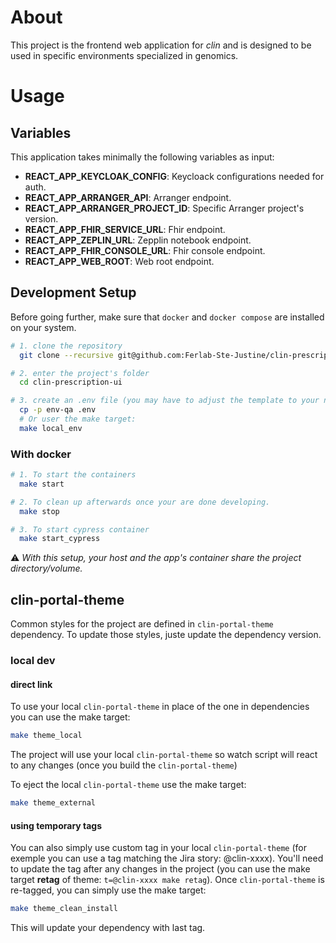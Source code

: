 # About
This project is the frontend web application for _clin_ and is designed to be used in specific environments specialized in genomics.


# Usage

## Variables

This application takes minimally the following variables as input:

- **REACT_APP_KEYCLOAK_CONFIG**: Keycloack configurations needed for auth.
- **REACT_APP_ARRANGER_API**: Arranger endpoint.
- **REACT_APP_ARRANGER_PROJECT_ID**: Specific Arranger project's version.
- **REACT_APP_FHIR_SERVICE_URL**: Fhir endpoint.
- **REACT_APP_ZEPLIN_URL**: Zepplin notebook endpoint.
- **REACT_APP_FHIR_CONSOLE_URL**: Fhir console endpoint.
- **REACT_APP_WEB_ROOT**: Web root endpoint.

## Development Setup

Before going further, make sure that ```docker``` and ```docker compose``` are installed on your system.

```bash
# 1. clone the repository
  git clone --recursive git@github.com:Ferlab-Ste-Justine/clin-prescription-ui.git

# 2. enter the project's folder
  cd clin-prescription-ui

# 3. create an .env file (you may have to adjust the template to your needs)
  cp -p env-qa .env
  # Or user the make target:
  make local_env
```
### With docker
```sh
# 1. To start the containers
  make start

# 2. To clean up afterwards once your are done developing.
  make stop

# 3. To start cypress container
  make start_cypress

```
:warning: _With this setup, your host and the app's container share the project directory/volume._

## clin-portal-theme
Common styles for the project are defined in ```clin-portal-theme``` dependency.
To update those styles, juste update the dependency version.

### local dev
#### direct link
To use your local ```clin-portal-theme``` in place of the one in dependencies you can use the make target:
```bash
make theme_local
```
The project will use your local ```clin-portal-theme``` so watch script will react to any changes (once you build the ```clin-portal-theme```)

To eject the local ```clin-portal-theme``` use the make target:
```bash
make theme_external
```

#### using temporary tags
You can also simply use custom tag in your local ```clin-portal-theme``` (for exemple you can use a tag matching the Jira story: @clin-xxxx).
You'll need to update the tag after any changes in the project (you can use the make target **retag** of theme: ```t=@clin-xxxx make retag```).
Once ```clin-portal-theme``` is re-tagged, you can simply use the make target:
 ```bash
make theme_clean_install
```
This will update your dependency with last tag.